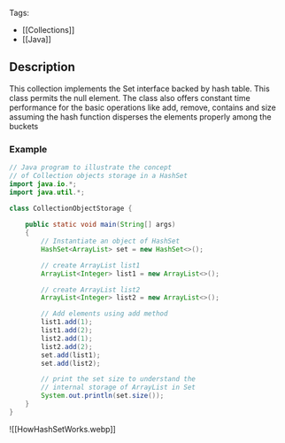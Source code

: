 Tags: 
- [[Collections]]
- [[Java]]
## Description
This collection implements the Set interface backed by hash table. This class permits the null element. The class also offers constant time performance for the basic operations like add, remove, contains and size assuming the hash function disperses the elements properly among the buckets
### Example 
```java
// Java program to illustrate the concept
// of Collection objects storage in a HashSet
import java.io.*;
import java.util.*;

class CollectionObjectStorage {
  
    public static void main(String[] args)
    {
        // Instantiate an object of HashSet
        HashSet<ArrayList> set = new HashSet<>();

        // create ArrayList list1
        ArrayList<Integer> list1 = new ArrayList<>();

        // create ArrayList list2
        ArrayList<Integer> list2 = new ArrayList<>();

        // Add elements using add method
        list1.add(1);
        list1.add(2);
        list2.add(1);
        list2.add(2);
        set.add(list1);
        set.add(list2);

        // print the set size to understand the
        // internal storage of ArrayList in Set
        System.out.println(set.size());
    }
}
```

![[HowHashSetWorks.webp]]